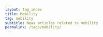 ```yaml
---
layout: tag_index
title: Mobility
tag: mobility
subtitle: News articles related to mobility
permalink: /tags/mobility/
---
```

